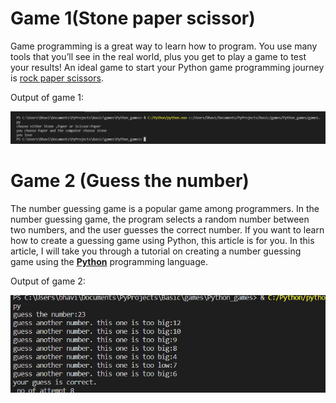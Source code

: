 # Game 1(Stone paper scissor)

Game programming is a great way to learn how to program. You use many
tools that you’ll see in the real world, plus you get to play a game to
test your results! An ideal game to start your Python game programming
journey is [rock paper scissors](https://en.wikipedia.org/wiki/Rock_paper_scissors).

Output of game 1:

![1672662139436](image/readme/1672662139436.png)


# Game 2 (Guess the number)

The number guessing game is a popular game among programmers. In the
number guessing game, the program selects a random number between two
numbers, and the user guesses the correct number. If you want to learn
how to create a guessing game using Python, this article is for you. In
this article, I will take you through a tutorial on creating a number
guessing game using the **[Python](https://thecleverprogrammer.com/2021/06/19/fundamentals-of-python/)** programming language.

Output of game 2:

![1672662331632](image/readme/1672662331632.png)
